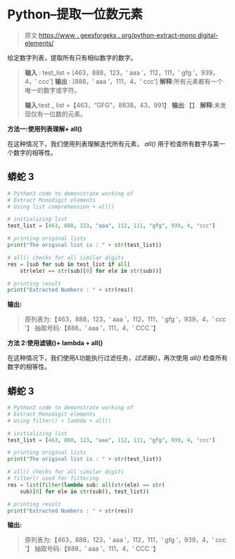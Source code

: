 # Python–提取一位数元素

> 原文:[https://www . geesforgeks . org/python-extract-mono digital-elements/](https://www.geeksforgeeks.org/python-extract-monodigit-elements/)

给定数字列表，提取所有只有相似数字的数字。

> **输入** : test_list = [463，888，123，' aaa '，112，111，' gfg '，939，4，' ccc']
> **输出** : [888，' aaa '，111，4，' ccc']
> **解释**:所有元素都有一个唯一的数字或字符。
> 
> **输入**:test _ list =【463，“GFG”，8838，43，991】
> **输出**:【】
> **解释**:未发现仅有一位数的元素。

**方法一:使用列表理解+ all()**

在这种情况下，我们使用列表理解迭代所有元素， *all()* 用于检查所有数字与第一个数字的相等性。

## 蟒蛇 3

```py
# Python3 code to demonstrate working of
# Extract Monodigit elements
# Using list comprehension + all()

# initializing list
test_list = [463, 888, 123, "aaa", 112, 111, "gfg", 939, 4, "ccc"]

# printing original lists
print("The original list is : " + str(test_list))

# all() checks for all similar digits
res = [sub for sub in test_list if all(
    str(ele) == str(sub)[0] for ele in str(sub))]

# printing result
print("Extracted Numbers : " + str(res))
```

**输出:**

> 原列表为:【463，888，123，' aaa '，112，111，' gfg '，939，4，' ccc '】
> 抽取号码:【888，' aaa '，111，4，' CCC '】

**方法 2:使用滤镜()+ lambda + all()**

在这种情况下，我们使用*λ*功能执行过滤任务，*过滤器()*，再次使用 *all()* 检查所有数字的相等性。

## 蟒蛇 3

```py
# Python3 code to demonstrate working of
# Extract Monodigit elements
# Using filter() + lambda + all()

# initializing list
test_list = [463, 888, 123, "aaa", 112, 111, "gfg", 939, 4, "ccc"]

# printing original lists
print("The original list is : " + str(test_list))

# all() checks for all similar digits
# filter() used for filtering
res = list(filter(lambda sub: all(str(ele) == str(
    sub)[0] for ele in str(sub)), test_list))

# printing result
print("Extracted Numbers : " + str(res))
```

**输出:**

> 原列表为:【463，888，123，' aaa '，112，111，' gfg '，939，4，' ccc '】
> 抽取号码:【888，' aaa '，111，4，' CCC '】